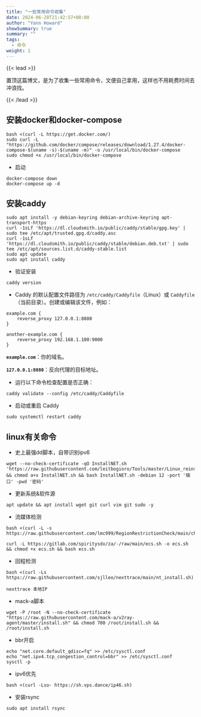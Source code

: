 ```yaml
---
title: "一些常用命令收集"
date: 2024-06-28T21:42:57+08:00
author: "Yann Howard"
showSummary: true
summary: ""
tags:
  - 命令
weight: 1
---
```


{{< lead >}}

置顶这篇博文，是为了收集一些常用命令，文便自己拿用，这样也不用耗费时间去冲浪找。

{{< /lead >}}

## 安装docker和docker-compose

```
bash <(curl -L https://get.docker.com/)
sudo curl -L "https://github.com/docker/compose/releases/download/1.27.4/docker-compose-$(uname -s)-$(uname -m)" -o /usr/local/bin/docker-compose
sudo chmod +x /usr/local/bin/docker-compose
```

- 启动

```
docker-compose down
docker-compose up -d
```

## **安装caddy**

```
sudo apt install -y debian-keyring debian-archive-keyring apt-transport-https
curl -1sLf 'https://dl.cloudsmith.io/public/caddy/stable/gpg.key' | sudo tee /etc/apt/trusted.gpg.d/caddy.asc
curl -1sLf 'https://dl.cloudsmith.io/public/caddy/stable/debian.deb.txt' | sudo tee /etc/apt/sources.list.d/caddy-stable.list
sudo apt update
sudo apt install caddy
```

- 验证安装

```
caddy version
```

- Caddy 的默认配置文件路径为 `/etc/caddy/Caddyfile`（Linux）或 `Caddyfile`（当前目录）。创建或编辑该文件，例如：

```
example.com {
    reverse_proxy 127.0.0.1:8080
}

another-example.com {
    reverse_proxy 192.168.1.100:9000
}

```

**`example.com`**：你的域名。

**`127.0.0.1:8080`**：反向代理的目标地址。

- 运行以下命令检查配置是否正确：

```
caddy validate --config /etc/caddy/Caddyfile
```

- 启动或重启 Caddy

```
sudo systemctl restart caddy
```

## linux有关命令

- 史上最强dd脚本，自带识别ipv6

```
wget --no-check-certificate -qO InstallNET.sh 'https://raw.githubusercontent.com/leitbogioro/Tools/master/Linux_reinstall/InstallNET.sh' && chmod a+x InstallNET.sh && bash InstallNET.sh -debian 12 -port '端口' -pwd '密码'
```

- 更新系统&软件源

```
apt update && apt install wget git curl vim git sudo -y
```

- 流媒体检测

```
bash <(curl -L -s https://raw.githubusercontent.com/lmc999/RegionRestrictionCheck/main/check.sh)
```

```
curl -L https://gitlab.com/spiritysdx/za/-/raw/main/ecs.sh -o ecs.sh && chmod +x ecs.sh && bash ecs.sh
```

- 回程检测

```
bash <(curl -Ls https://raw.githubusercontent.com/sjlleo/nexttrace/main/nt_install.sh)
```

```
nexttrace 本地IP
```

- mack-a脚本

```
wget -P /root -N --no-check-certificate "https://raw.githubusercontent.com/mack-a/v2ray-agent/master/install.sh" && chmod 700 /root/install.sh && /root/install.sh
```

- bbr开启

```
echo "net.core.default_qdisc=fq" >> /etc/sysctl.conf
echo "net.ipv4.tcp_congestion_control=bbr" >> /etc/sysctl.conf
sysctl -p
```

- ipv6优先

```
bash <(curl -Lso- https://sh.vps.dance/ip46.sh)
```

- 安装rsync

```
sudo apt install rsync
```


